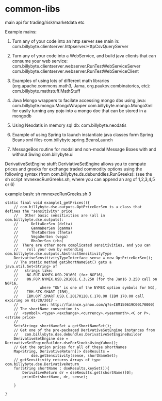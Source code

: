 common-libs
===========

main api for trading/risk/marketdata etc

Example mains:

1. Turn any of your code into an http server see main in: 
   com.billybyte.clientserver.httpserver.HttpCsvQueryServer

2. Turn any of your code into a WebService, and build java clients that
   can consume your web service:
   com.billybyte.clientserver.webserver.RunTestWebServiceServer
   com.billybyte.clientserver.webserver.RunTestWebServiceClient

3. Examples of using lots of different math libraries (org.apache.commons.math3, Jama, org.paukov.combinatorics, etc):
   com.billybyte.mathstuff.MathStuff
   
4. Java Mongo wrappers to facilate accessing mongo dbs using java:
   com.billybyte.mongo.MongoWrapper
   com.billybyte.mongo.MongoXml for easily turning any pojo into a mongo doc that can be stored in a mongodb

5. Using Neodatis in memory sql db:
   com.billybyte.neodatis
   
6. Example of using Spring to launch instantiate java classes form Spring Beans xml files
   com.billybyte.spring.BeansLaunch
   
7. MessageBox routine for modal and non-modal Message Boxes with and without Swing
   com.billybyte.ui

DerivativeSetEngine stuff:
DeriviativeSetEngine allows you to compute prices and greeks for exchange traded commodity options using the following syntax (from com.billybyte.ds.debunddles.RunGreeks):
 (see the sh script mvnexecRunGreeks.sh, where you can append an arg of 1,2,3,4,5 or 6)

example bash: sh mvnexecRunGreeks.sh 3
	    
	static final void example1_getPrices(){
		// com.billybyte.dse.outputs.OptPriceDerSen is a class that defines the "sensitivity" price
		//   Other basic sensitivities are (all in com.billybyte.dse.outputs):
		// 		DeltaDerSen (delta)
		// 		GammaDerSen (gamma)
		// 		ThetaDerSen (theta)
		// 		VegaDerSen (vega)
		// 		RhoDerSen (rho)
		//  There are other more complicated sensitivities, and you can
		//    roll your own by extending com.billybyte.dse.outputs.AbstractSensitivityType
		DerivativeSensitivityTypeInterface sense = new OptPriceDerSen();
		// The static method getShortNameSet() gets a java.util.Set<String> of
		//   strings like: 
		//    NG.FUT.NYMEX.USD.201601 (for NGF16), 
		//    ON.FOP.NYMEX.USD.201601.C.3.250 (for the Jan16 3.250 call on NGF16, 
		//			where "ON" is one of the NYMEX option symbols for NG), 
		//    IBM.STK.SMART (IBM),
		//    IBM.OPT.SMART.USD.C.20170120.C.170.00 (IBM 170.00 call expiring on 01/20/2017 - 
		//			see: http://finance.yahoo.com/q?s=IBM150619C00170000)
		// The shortName convention is 
		//	<symbol>.<type>.<exchange>.<currency>.<yearmonth>.<C or P>.<strike price>
		//  
		Set<String> shortNameSet = getShortNameSet();
		// Get one of the pre-packaged DerivativeSetEngine instances from 
		//   com.billybyte.dse.debundles.DerivativeSetEngineBuilder
		DerivativeSetEngine dse = DerivativeSetEngineBuilder.dseForStocksUsingYahoo();
		// Get the option prices for all of these shortNames
		Map<String, DerivativeReturn[]> dseResults = 
				dse.getSensitivity(sense, shortNameSet);
		// getSensitivity returns Arrays of type com.billybyte.dse.DerivativeReturn
		for(String shortName : dseResults.keySet()){
			DerivativeReturn dr = dseResults.get(shortName)[0];
			printDr(shortName, dr, sense);
				
		}

	}
    
             
